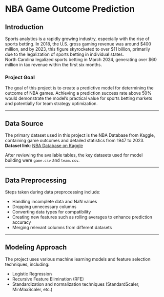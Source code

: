 # NBA Game Outcome Prediction

## Introduction  
Sports analytics is a rapidly growing industry, especially with the rise of sports betting. In 2018, the U.S. gross gaming revenue was around $400 million, and by 2023, this figure skyrocketed to over $11 billion, primarily due to the legalization of sports betting in individual states.  
North Carolina legalized sports betting in March 2024, generating over $60 million in tax revenue within the first six months.

### Project Goal  
The goal of this project is to create a predictive model for determining the outcome of NBA games. Achieving a prediction success rate above 50% would demonstrate the model’s practical value for sports betting markets and potentially for team strategy optimization.

---

## Data Source  
The primary dataset used in this project is the NBA Database from Kaggle, containing game outcomes and detailed statistics from 1947 to 2023.  
**Dataset link**: [NBA Database on Kaggle](https://www.kaggle.com/datasets/wyattowalsh/basketball)

After reviewing the available tables, the key datasets used for model building were `game.csv` and `team.csv`.

---

## Data Preprocessing  
Steps taken during data preprocessing include:  
- Handling incomplete data and NaN values  
- Dropping unnecessary columns  
- Converting data types for compatibility  
- Creating new features such as rolling averages to enhance prediction accuracy  
- Merging relevant columns from different datasets  

---

## Modeling Approach  
The project uses various machine learning models and feature selection techniques, including:  
- Logistic Regression  
- Recursive Feature Elimination (RFE)  
- Standardization and normalization techniques (StandardScaler, MinMaxScaler, etc.)

